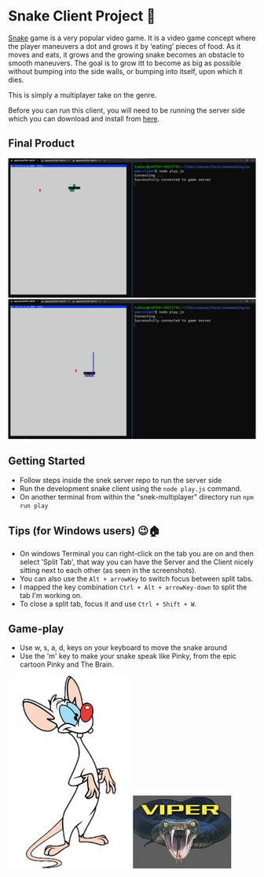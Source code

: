 # **Snake Client Project** 🐍

[Snake](https://en.wikipedia.org/wiki/Snake_(video_game_genre) 'Wikipedia link to the Snake Game') game is a very popular video game. It is a video game concept where the player maneuvers a dot and grows it by ‘eating’ pieces of food. As it moves and eats, it grows and the growing snake becomes an obstacle to smooth maneuvers. The goal is to grow itt to become as big as possible without bumping into the side walls, or bumping into itself, upon which it dies.

This is simply a multiplayer take on the genre.

Before you can run this client, you will need to be running the server side which you can download and install from [here](https://github.com/lighthouse-labs/snek-multiplayer 'link to github repo'). 

## **Final Product**

!["gameplay1"](./media/snek1.png)
!["gameplay2"](./media/snek2.png)


## **Getting Started**

- Follow steps inside the snek server repo to run the server side
- Run the development snake client using the `node play.js` command.
- On another terminal from within the "snek-multiplayer" directory run `npm run play`

## **Tips (for Windows users) 😉🏠**

- On windows Terminal you can right-click on the tab you are on and then select 'Split Tab', that way you can have the Server and the Client nicely sitting next to each other (as seen in the screenshots). 
- You can also use the `Alt + arrowKey` to switch focus between split tabs. 
- I mapped the key combination `Ctrl + Alt + arrowKey-down` to split the tab I'm working on.
- To close a split tab, focus it and use `Ctrl + Shift + W`.

## **Game-play**

- Use w, s, a, d, keys on your keyboard to move the snake around
- Use the 'm' key to make your snake speak like Pinky, from the epic cartoon Pinky and The Brain.

!["Pinky"](./media/Pinky_official_art.webp)
!["Viper"](./media/viper.jpg)
